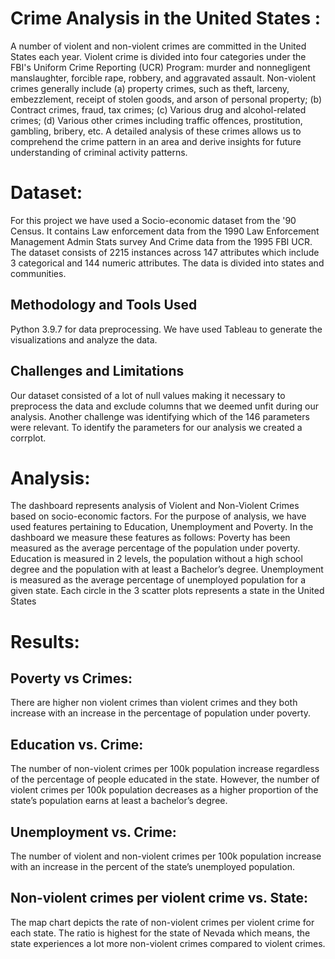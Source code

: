 
# Crime Analysis in the United States :
A number of violent and non-violent crimes are committed in the United States each year. Violent crime is divided into four categories under the FBI's Uniform Crime Reporting (UCR) Program: murder and nonnegligent manslaughter, forcible rape, robbery, and aggravated assault. Non-violent crimes generally include (a) property crimes, such as theft, larceny, embezzlement, receipt of stolen goods, and arson of personal property; (b) Contract crimes, fraud, tax crimes; (c) Various drug and alcohol-related crimes; (d) Various other crimes including traffic offences, prostitution, gambling, bribery, etc. A detailed analysis of these crimes allows us to comprehend the crime pattern in an area and derive insights for future understanding of criminal activity patterns. 

# Dataset:
For this project we have used a Socio-economic dataset from the '90 Census. It contains Law enforcement data from the 1990 Law Enforcement Management Admin Stats survey And Crime data from the 1995 FBI UCR. The dataset consists of 2215 instances across 147 attributes which include 3 categorical and 144 numeric attributes. The data is divided into states and communities. 

## Methodology and Tools Used
Python 3.9.7 for data preprocessing.
We have used Tableau to generate the visualizations and analyze the data. 

## Challenges and Limitations
Our dataset consisted of a lot of null values making it necessary to preprocess the data and exclude columns that we deemed unfit during our analysis. Another challenge was identifying which of the 146 parameters were relevant. To identify the parameters for our analysis we created a corrplot.


# Analysis:
The dashboard represents analysis of Violent and Non-Violent Crimes based on socio-economic factors. For the purpose of analysis, we have used features pertaining to Education, Unemployment and Poverty. In the dashboard we measure these features as follows:
Poverty has been measured as the average percentage of the population under poverty.
Education is measured in 2 levels, the population without a high school degree and the population with at least a Bachelor’s degree.
Unemployment is measured as the average percentage of unemployed population for a given state.
Each circle in the 3 scatter plots represents a state in the United States


# Results: 
## Poverty vs Crimes:
There are higher non violent crimes than violent crimes and they both increase with an increase in the percentage of population under poverty.
 
## Education vs. Crime:
The number of non-violent crimes per 100k population increase regardless of the percentage of people educated in the state. However, the number of violent crimes per 100k population decreases as a higher proportion of the state’s population earns at least a bachelor’s degree.
 
## Unemployment vs. Crime:
The number of violent and non-violent crimes per 100k population increase with an increase in the percent of the state’s unemployed population.

## Non-violent crimes per violent crime vs. State:
The map chart depicts the rate of non-violent crimes per violent crime for each state. The ratio is highest for the state of Nevada which means, the state experiences a lot more non-violent crimes compared to violent crimes.

 
